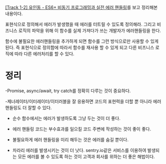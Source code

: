 [[Track 1-2] 유인동 - ES6+ 비동기 프로그래밍과 실전 에러 핸들링](https://www.youtube.com/watch?v=o9JnT4sneAQ&t=26s)를 보고 정리해본 내용이다.

표현식으로 정의해서 에러가 발생했을 때 에러를 터트릴 수 있도록 정의해라.
그리고 비즈니스 로직의 파악을 위해 이 함수를 실제 가져다가 쓰는 개발자가 에러핸들링을 한다.

함수에 불필요한 에러핸들링을 추가하게 되면 함수를 그런 방식으로만 사용할 수 있게 된다.
즉 표현식으로 정의함에 따라서 함수를 재사용 할 수 있게 되고 다른 비즈니스 로직에 따라 다른 에러처리를 할 수 있다.

# 정리

-Promise, async/await, try catch를 정확히 다루는 것이 중요하다.

-제너레이터/이터레이터/이터러블을 잘 응용하면 코드의 표현력을 더할 뿐 아니라 에러 핸들링도 더 잘할 수 있다.

- 순수 함수에서는 에러가 발생하도록 그냥 두는 것이 더 좋다.

- 에러 핸들링 코드는 부수효과를 일으킬 코드 주변에 작성하는 것이 좋이 좋다.

- 불필요하게 에러 핸들링을 미리 해두는 것은 에러를 숨길 뿐이다.

- 차라리 에러를 발생시키는 것이 더 낫다.
  sentry.io같은 서비스를 이용하여 발생되는 모든 에러를 볼 수 있도록 하는 것이 고객과 회사를 위하는 더 좋은 해법이다.
